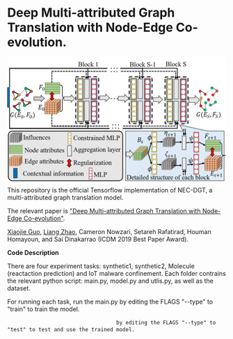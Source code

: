 # Deep Multi-attributed Graph Translation with Node-Edge Co-evolution.
![image_text](images/NEC-DGT.png)
This repository is the official Tensorflow implementation of NEC-DGT, a multi-attributed graph translation model.

The relevant paper is ["Deep Multi-attributed Graph Translation with Node-Edge Co-evolution"](http://mason.gmu.edu/~lzhao9/materials/papers/ICDM_2019_NEC_DGT-final.pdf).

[Xiaojie Guo](https://sites.google.com/view/xiaojie-guo-personal-site), [Liang Zhao](http://mason.gmu.edu/~lzhao9/), Cameron Nowzari, Setareh Rafatirad, Houman Homayoun, and Sai Dinakarrao (ICDM 2019 Best Paper Award).



**Code Description**

There are four experiment tasks: synthetic1, synthetic2, Molecule (reactaction prediction) and IoT malware confinement.
Each folder contrains the relevant python script: main.py, model.py and utlis.py, as well as the dataset.


For running each task, run the main.py by editing the FLAGS "--type" to "train" to train the model.

                                       by editing the FLAGS "--type" to "test" to test and use the trained model.
